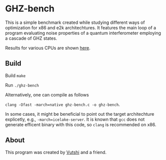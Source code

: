# GHZ-bench

This is a simple benchmark created while studying different ways of optimization for x86 and e2k architechtures. It features the main loop of a program evaluating noise properties of a quantum interferometer employing a cascade of GHZ states.

Results for various CPUs are shown [here](results.md).

## Build

Build
`make`

Run
`./ghz-bench`

Alternatively, one can compile as follows

```clang -Ofast -march=native ghz-bench.c -o ghz-bench```. 

In some cases, it might be beneficial to point out the target architechture explicetly, e.g., `-march=icelake-server`. It is known that `gcc` does not generate efficent binary with this code, so `clang` is recommended on x86.

## About

This program was created by [Vutshi](https://github.com/Vutshi) and a friend.
